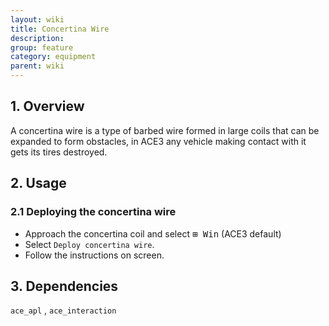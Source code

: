 ```yaml
---
layout: wiki
title: Concertina Wire
description: 
group: feature
category: equipment
parent: wiki
---
```


## 1. Overview

A concertina wire is a type of barbed wire formed in large coils that can be expanded to form obstacles, in ACE3 any vehicle making contact with it gets its tires destroyed.

## 2. Usage

### 2.1 Deploying the concertina wire
- Approach the concertina coil and select <kbd>⊞&nbsp;Win</kbd> (ACE3 default)
- Select `Deploy concertina wire`.
- Follow the instructions on screen.

## 3. Dependencies

`ace_apl` , `ace_interaction`
